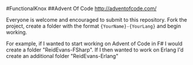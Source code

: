 #FunctionalKnox
##Advent Of Code
http://adventofcode.com/

Everyone is welcome and encouraged to submit to this repository.  Fork the project, create a folder with the format `{YourName}-{YourLang}` and begin working.

For example, if I wanted to start working on Advent of Code in F# I would create a folder "ReidEvans-FSharp".  If I then wanted to work on Erlang I'd create an additional folder "ReidEvans-Erlang"
